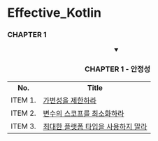 # Effective_Kotlin
### CHAPTER 1

<div align="center">
    <details open>
    <summary> <h3> CHAPTER 1 - 안정성 </h3> </summary>
       <table align="center">
	       <th>No. </th>
	       <th>Title </th>
              	<tr align="left">
	               <td> ITEM 1. </td>
                       <td> <a href="https://github.com/wooilahn/Effective_Kotlin/blob/main/CH1_ITEM1_%EA%B0%80%EB%B3%80%EC%84%B1%EC%9D%84%EC%A0%9C%ED%95%9C%ED%95%98%EB%9D%BC.md" title="가변성을 제한하라"> 가변성을 제한하라 </a></td>
	              </tr>
              	<tr align="left">
	               <td> ITEM 2. </td>
                       <td> <a href="https://github.com/wooilahn/Effective_Kotlin/blob/main/CH1_ITEM2_%EB%B3%80%EC%88%98%EC%9D%98%20%EC%8A%A4%EC%BD%94%ED%94%84%EB%A5%BC%20%EC%B5%9C%EC%86%8C%ED%99%94%ED%95%98%EB%9D%BC.md" title="변수의 스코프를 최소화하라"> 변수의 스코프를 최소화하라 </a> </td>
	              </tr>
              	<tr align="left">
	               <td> ITEM 3. </td>
                       <td> <a href="https://github.com/wooilahn/Effective_Kotlin/blob/main/CH1_ITEM3_%EC%B5%9C%EB%8C%80%ED%95%9C%20%ED%94%8C%EB%9E%AB%ED%8F%BC%20%ED%83%80%EC%9E%85%EC%9D%84%20%EC%82%AC%EC%9A%A9%ED%95%98%EC%A7%80%20%EB%A7%90%EB%9D%BC.md" title="최대한 플랫폼 타입을 사용하지 말라"> 최대한 플랫폼 타입을 사용하지 말라 </a> </td> </td>
	              </tr>
	      </table>
    </details> 
</div>
